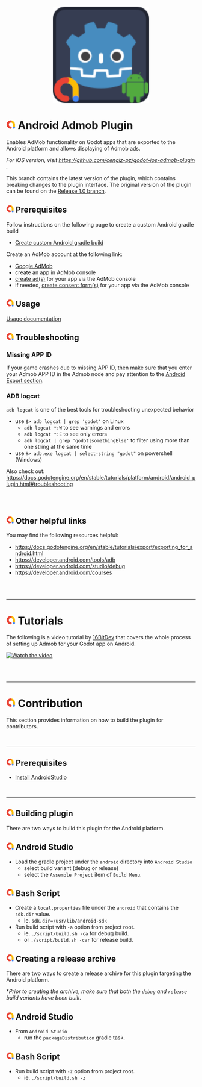 <p align="center">
	<img width="256" height="256" src="../demo/assets/admob-android.png">
</p>

# <img src="../addon/icon.png" width="24"> Android Admob Plugin

Enables AdMob functionality on Godot apps that are exported to the Android platform and allows displaying of Admob ads.

_For iOS version, visit https://github.com/cengiz-pz/godot-ios-admob-plugin ._

This branch contains the latest version of the plugin, which contains breaking changes to the plugin
interface. The original version of the plugin can be found on the
[Release 1.0 branch](https://github.com/cengiz-pz/godot-android-admob-plugin/tree/release-1.0).

## <img src="../addon/icon.png" width="20"> Prerequisites
Follow instructions on the following page to create a custom Android gradle build
- [Create custom Android gradle build](https://docs.godotengine.org/en/stable/tutorials/export/android_gradle_build.html)

Create an AdMob account at the following link:
- [Google AdMob](https://admob.google.com/)
- create an app in AdMob console
- [create ad(s)](https://support.google.com/admob/answer/6173650?hl=en) for your app via the AdMob console
- if needed, [create consent form(s)](https://support.google.com/admob/answer/10113207?hl=en) for your app via the AdMob console

## <img src="../addon/icon.png" width="20"> Usage

[Usage documentation](../README.md#usage)

## <img src="../addon/icon.png" width="20"> Troubleshooting

### Missing APP ID
If your game crashes due to missing APP ID, then make sure that you enter your Admob APP ID in the Admob node and pay attention to the [Android Export section](#android-export).

### ADB logcat
`adb logcat` is one of the best tools for troubleshooting unexpected behavior
- use `$> adb logcat | grep 'godot'` on Linux
	- `adb logcat *:W` to see warnings and errors
	- `adb logcat *:E` to see only errors
	- `adb logcat | grep 'godot|somethingElse'` to filter using more than one string at the same time
- use `#> adb.exe logcat | select-string "godot"` on powershell (Windows)

Also check out:
https://docs.godotengine.org/en/stable/tutorials/platform/android/android_plugin.html#troubleshooting

<br/><br/>

## <img src="../addon/icon.png" width="20"> Other helpful links

You may find the following resources helpful:

- https://docs.godotengine.org/en/stable/tutorials/export/exporting_for_android.html
- https://developer.android.com/tools/adb
- https://developer.android.com/studio/debug
- https://developer.android.com/courses

<br/><br/>

---
# <img src="../addon/icon.png" width="24"> Tutorials
The following is a video tutorial by [16BitDev](https://www.youtube.com/@16bitdev) that covers the whole process of setting up Admob for your Godot app on Android.

[![Watch the video](https://img.youtube.com/vi/V9_Gpy0R3RE/0.jpg)](https://www.youtube.com/watch?v=V9_Gpy0R3RE)

<br/><br/>

___

# <img src="../addon/icon.png" width="24"> Contribution

This section provides information on how to build the plugin for contributors.

<br/>

___

## <img src="../addon/icon.png" width="20"> Prerequisites

- [Install AndroidStudio](https://developer.android.com/studio)

<br/>

___

## <img src="../addon/icon.png" width="20"> Building plugin

There are two ways to build this plugin for the Android platform.

## <img src="../addon/icon.png" width="20"> Android Studio

- Load the gradle project under the `android` directory into `Android Studio`
	- select build variant (debug or release)
	- select the `Assemble Project` item of `Build Menu`.

## <img src="../addon/icon.png" width="20"> Bash Script

- Create a `local.properties` file under the `android` that contains the `sdk.dir` value.
	- ie. `sdk.dir=/usr/lib/android-sdk`
- Run build script with `-a` option from project root.
	- ie. `./script/build.sh -ca` for debug build.
	- or `./script/build.sh -car` for release build.

## <img src="../addon/icon.png" width="20"> Creating a release archive

There are two ways to create a release archive for this plugin targeting the Android platform.

*_Prior to creating the archive, make sure that both the `debug` and `release` build variants have been built._

## <img src="../addon/icon.png" width="20"> Android Studio

- From `Android Studio`
	- run the `packageDistribution` gradle task.

## <img src="../addon/icon.png" width="20"> Bash Script

- Run build script with `-z` option from project root.
	- ie. `./script/build.sh -z`
